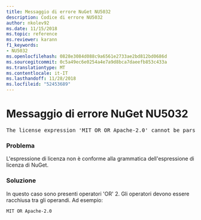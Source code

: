 ```yaml
---
title: Messaggio di errore NuGet NU5032
description: Codice di errore NU5032
author: nkolev92
ms.date: 11/15/2018
ms.topic: reference
ms.reviewer: karann
f1_keywords:
- NU5032
ms.openlocfilehash: 0828e3084d088c9a6561e2733ae2bd812bd0686d
ms.sourcegitcommit: 0c5a49ec6e0254a4e7a9d8bca7daeefb853c433a
ms.translationtype: MT
ms.contentlocale: it-IT
ms.lasthandoff: 11/28/2018
ms.locfileid: "52453689"
---
```

# <a name="nuget-error-nu5032"></a>Messaggio di errore NuGet NU5032
<pre>The license expression 'MIT OR OR Apache-2.0' cannot be parsed succesfully. The license expression is invalid.</pre>

### <a name="issue"></a>Problema

L'espressione di licenza non è conforme alla grammatica dell'espressione di licenza di NuGet.

### <a name="solution"></a>Soluzione

In questo caso sono presenti operatori 'OR' 2. Gli operatori devono essere racchiusa tra gli operandi. Ad esempio:
```
MIT OR Apache-2.0
```